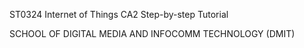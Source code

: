 ST0324 Internet of Things CA2 Step-by-step Tutorial

SCHOOL OF DIGITAL MEDIA AND INFOCOMM TECHNOLOGY (DMIT)
